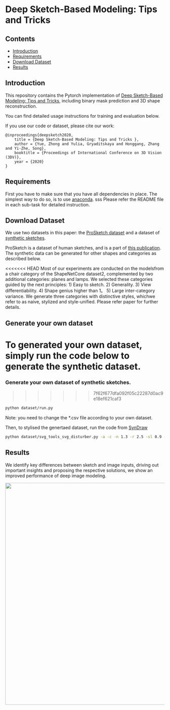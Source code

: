 # Deep Sketch-Based Modeling: Tips and Tricks 

## Contents

- [Introduction](#Introduction)
- [Requirements](#Requirements)
- [Download Dataset](#Download-Dataset)
- [Results](#Results)

## Introduction

This repository contains the Pytorch implementation of [Deep Sketch-Based Modeling: Tips and Tricks](https://arxiv.org/abs/2011.06133), including binary mask prediction and 3D shape reconstruction. 

You can find detailed usage instructions for training and evaluation below.

 If you use our code or dataset, please cite our work:

    @inproceedings{deepsketch2020,
        title = {Deep Sketch-Based Modeling: Tips and Tricks },
        author = {Yue, Zhong and Yulia, Gryaditskaya and Honggang, Zhang and Yi-Zhe, Song},
        booktitle = {Proceedings of International Conference on 3D Vision (3DV)},
        year = {2020}
    }

## Requirements

First you have to make sure that you have all dependencies in place.
The simplest way to do so, is to use [anaconda](https://www.anaconda.com/). 
sss
Please refer the README file in each sub-task for detailed instruction.
## Download Dataset
We use two datasets in this paper: the [ProSketch dataset](http://personal.ee.surrey.ac.uk/Personal/Y.Song/ProSketch-3Dchair.zip) and a dataset of [synthetic sketches](https://cvssp.org/data/SyntheticChairSketch/).

ProSketch is a dataset of human sketches, and is a part of [this publication](https://ieeexplore.ieee.org/document/9272370).
The synthetic data can be generated for other shapes and categories as described below.

<<<<<<< HEAD
Most of our experiments are conducted on the modelsfrom a chair category of the ShapeNetCore dataset2, complemented by two additional categories:  planes and lamps. We selected these categories guided by the next principles: 1) Easy to sketch. 2) Generality. 3) View differentiability. 4) Shape genius higher than 1。 5) Large inter-category variance. We generate three categories with distinctive styles, whichwe refer to as naive, stylized and style-unified. Please refer paper for further details.


## Generate your own dataset

To generated your own dataset, simply run the code below to generate the synthetic dataset.
=======
### Generate your own dataset of synthetic sketches.
>>>>>>> 7f62f677dfa092f05c22287d0ac9e18ef621caf3

```bash
python dataset/run.py
```

Note: you need to change the *.csv file according to your own dataset.

Then, to stylised the genertaed dataset, run the code from [SynDraw](https://gitlab.inria.fr/D3/contour-detect/-/blob/master/svg_tools/svg_disturber.py)

```bash
python dataset/svg_tools_svg_disturber.py -a -c -n 1.3 -r 2.5 -sl 0.9 -su 1.1 -t 2 -min 1 -max 2 -os 1 -pen 2.5 -penv 1.5 -bg -u
```

## Results

We identify key differences between sketch and image inputs, driving out important insights and proposing the respective solutions, we show an improved performance of deep image modeling.

<img src="img/tease.gif" width="700">

